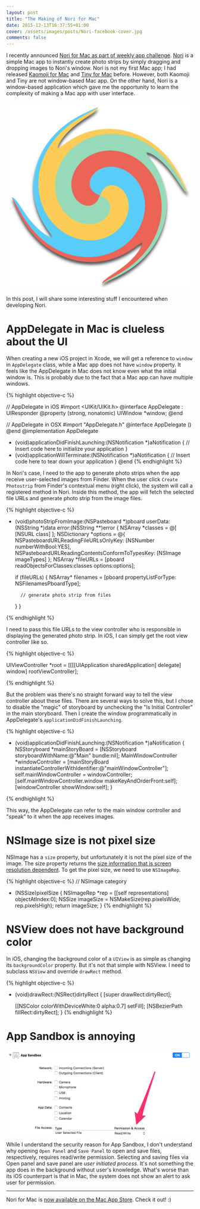 ```yaml
---
layout: post
title: "The Making of Nori for Mac"
date: 2015-12-13T16:37:55+01:00
cover: /assets/images/posts/Nori-facebook-cover.jpg
comments: false
---
```


I recently announced [Nori for Mac as part of weekly app challenge](https://medium.com/@nicnocquee/one-week-app-making-challenge-9e47a1aac9f3#.8dbxxtqtd). [Nori](http://www.delightfuldev.com/nori/) is a simple Mac app to instantly create photo strips by simply dragging and dropping images to Nori's window. Nori is not my first Mac app; I had released [Kaomoji for Mac](http://www.kaomojiapp.com) and [Tiny for Mac](http://www.delightfuldev.com/tiny/) before. However, both Kaomoji and Tiny are not window-based Mac app. On the other hand, Nori is a window-based application which gave me the opportunity to learn the complexity of making a Mac app with user interface.

![Nori for Mac icon](/assets/images/posts/nori-icon.png)

In this post, I will share some interesting stuff I encountered when developing Nori.

AppDelegate in Mac is clueless about the UI
==

When creating a new iOS project in Xcode, we will get a reference to `window` in `AppDelegate` class, while a Mac app does not have `window` property. It feels like the AppDelegate in Mac does not know even what the initial window is. This is probably due to the fact that a Mac app can have multiple windows.

{% highlight objective-c %}

// AppDelegate in iOS
#import <UIKit/UIKit.h>
@interface AppDelegate : UIResponder <UIApplicationDelegate>
@property (strong, nonatomic) UIWindow *window;
@end

// AppDelegate in OSX
#import "AppDelegate.h"
@interface AppDelegate ()
@end
@implementation AppDelegate
- (void)applicationDidFinishLaunching:(NSNotification *)aNotification {
    // Insert code here to initialize your application
}
- (void)applicationWillTerminate:(NSNotification *)aNotification {
    // Insert code here to tear down your application
}
@end
{% endhighlight %}

In Nori's case, I need to the app to generate photo strips when the app receive user-selected images from Finder. When the user click `Create Photostrip` from Finder's contextual menu (right click), the system will call a registered method in Nori. Inside this method, the app will fetch the selected file URLs and generate photo strip from the image files.

{% highlight objective-c %}

- (void)photoStripFromImage:(NSPasteboard *)pboard userData:(NSString *)data error:(NSString **)error {
    NSArray *classes = @[ [NSURL class] ];
    NSDictionary *options = @{ NSPasteboardURLReadingFileURLsOnlyKey: [NSNumber numberWithBool:YES],
                               NSPasteboardURLReadingContentsConformToTypesKey: [NSImage imageTypes] };
    NSArray *fileURLs = [pboard readObjectsForClasses:classes options:options];

    if (fileURLs) {
        NSArray* filenames = [pboard propertyListForType: NSFilenamesPboardType];

        // generate photo strip from files
    }
}

{% endhighlight %}

I need to pass this file URLs to the view controller who is responsible in displaying the generated photo strip. In iOS, I can simply get the root view controller like so.

{% highlight objective-c %}

UIViewController *root = [[[[UIApplication sharedApplication] delegate] window] rootViewController];

{% endhighlight %}

But the problem was there's no straight forward way to tell the view controller about these files. There are several ways to solve this, but I chose to disable the "magic" of storyboard by unchecking the "Is Initial Controller" in the main storyboard. Then I create the window programmatically in AppDelegate's `applicationDidFinishLaunching`.


{% highlight objective-c %}

- (void)applicationDidFinishLaunching:(NSNotification *)aNotification {    
    NSStoryboard *mainStoryBoard = [NSStoryboard storyboardWithName:@"Main" bundle:nil];
    MainWindowController *windowController = [mainStoryBoard instantiateControllerWithIdentifier:@"mainWindowController"];
    self.mainWindowController = windowController;
    [self.mainWindowController.window makeKeyAndOrderFront:self];
    [windowController showWindow:self];
}

{% endhighlight %}

This way, the AppDelegate can refer to the main window controller and "speak" to it when the app receives images.

NSImage size is not pixel size
==

NSImage has a `size` property, but unfortunately it is not the pixel size of the image. The size property returns the [size information that is screen resolution dependent](http://stackoverflow.com/a/11877049/401544). To get the pixel size, we need to use `NSImageRep`.

{% highlight objective-c %}
// NSImage category
- (NSSize)pixelSize {
    NSImageRep *rep = [[self representations] objectAtIndex:0];
    NSSize imageSize = NSMakeSize(rep.pixelsWide, rep.pixelsHigh);
    return imageSize;
}
{% endhighlight %}

NSView does not have background color
==

In iOS, changing the background color of a `UIView` is as simple as changing its `backgroundColor` property. But it's not that simple with NSView. I need to subclass `NSView` and override `drawRect` method.

{% highlight objective-c %}
- (void)drawRect:(NSRect)dirtyRect {
    [super drawRect:dirtyRect];

    [[NSColor colorWithDeviceWhite:0 alpha:0.7] setFill];
    [NSBezierPath fillRect:dirtyRect];
}
{% endhighlight %}

App Sandbox is annoying
==

![](/assets/images/posts/sandbox-file-readwrite.png)

While I understand the security reason for App Sandbox, I don't understand why opening `Open Panel` and `Save Panel` to open and save files, respectively, requires read/write permission. Selecting and saving files via Open panel and save panel are *user initiated process*. It's not something the app does in the background without user's knowledge. What's worse than its iOS counterpart is that in Mac, the system does not show an alert to ask user for permission.

***

Nori for Mac is [now available on the Mac App Store](https://itunes.apple.com/us/app/nori-photo-strips-creator/id1067017035?ls=1&mt=12). Check it out! :)
